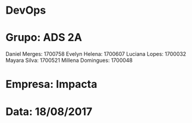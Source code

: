 # DevOps
# Grupo: ADS 2A
Daniel Merges: 1700758
Evelyn Helena: 1700607
Luciana Lopes: 1700032
Mayara Silva: 1700521
Millena Domingues: 1700048
# Empresa: Impacta
# Data: 18/08/2017
